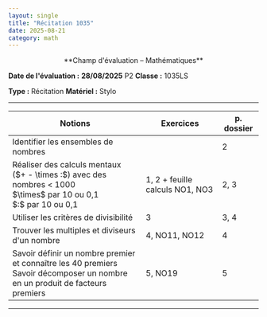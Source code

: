```yaml
---
layout: single
title: "Récitation 1035"
date: 2025-08-21
category: math
---
```


<center>
**Champ d'évaluation – Mathématiques**
</center>

**Date de l'évaluation :** **28/08/2025** P2
**Classe :** 1035LS

**Type :** Récitation
**Matériel :** Stylo

---

| **Notions**                                                                                                                            | **Exercices**                   | **p. dossier** |
| -------------------------------------------------------------------------------------------------------------------------------------- | ------------------------------- | -------------- |
| Identifier les ensembles de nombres                                                                                                    |                                 | 2              |
| Réaliser des calculs mentaux  <br> (\$+ - \times :\$) avec des nombres < 1000  <br> \$\times\$ par 10 ou 0,1  <br> \$:\$ par 10 ou 0,1 | 1, 2 + feuille calculs NO1, NO3 | 2, 3           |
| Utiliser les critères de divisibilité                                                                                                  | 3                               | 3, 4           |
| Trouver les multiples et diviseurs d'un nombre                                                                                         | 4, NO11, NO12                   | 4              |
| Savoir définir un nombre premier et connaître les 40 premiers  <br> Savoir décomposer un nombre en un produit de facteurs premiers     | 5, NO19                         | 5              |

---
